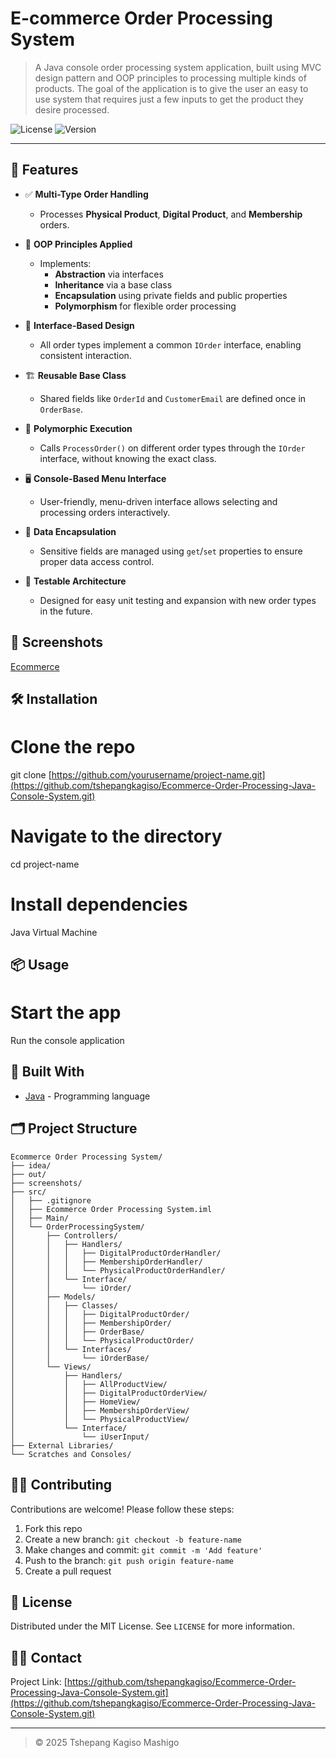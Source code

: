 #  E-commerce Order Processing System

> A Java console order processing system application, built using MVC design pattern and OOP principles to processing multiple kinds of products. The goal of the application is to give the user an easy to use system that requires just a few inputs to get the product they desire processed.

![License](https://img.shields.io/badge/license-MIT-blue.svg)
![Version](https://img.shields.io/badge/version-1.0.0-green.svg)

---

## 🚀 Features

- ✅ **Multi-Type Order Handling**
  - Processes **Physical Product**, **Digital Product**, and **Membership** orders.

- 🧠 **OOP Principles Applied**
  - Implements:
    - **Abstraction** via interfaces
    - **Inheritance** via a base class
    - **Encapsulation** using private fields and public properties
    - **Polymorphism** for flexible order processing

- 🧩 **Interface-Based Design**
  - All order types implement a common `IOrder` interface, enabling consistent interaction.

- 🏗 **Reusable Base Class**
  - Shared fields like `OrderId` and `CustomerEmail` are defined once in `OrderBase`.

- 🧬 **Polymorphic Execution**
  - Calls `ProcessOrder()` on different order types through the `IOrder` interface, without knowing the exact class.

- 🖥 **Console-Based Menu Interface**
  - User-friendly, menu-driven interface allows selecting and processing orders interactively.

- 🔐 **Data Encapsulation**
  - Sensitive fields are managed using `get`/`set` properties to ensure proper data access control.

- 🧪 **Testable Architecture**
  - Designed for easy unit testing and expansion with new order types in the future.


## 📸 Screenshots

[Ecommerce ](./screenshots/Ecommerce.png)

## 🛠️ Installation


# Clone the repo
git clone [https://github.com/yourusername/project-name.git](https://github.com/tshepangkagiso/Ecommerce-Order-Processing-Java-Console-System.git)

# Navigate to the directory
cd project-name

# Install dependencies
Java Virtual Machine 

## 📦 Usage

# Start the app
Run the console application


## 🧱 Built With

- [Java](https://www.oracle.com/java/) - Programming language

## 🗂️ Project Structure

```
Ecommerce Order Processing System/
├── idea/
├── out/
├── screenshots/
├── src/
│   ├── .gitignore
│   ├── Ecommerce Order Processing System.iml
│   ├── Main/               
│   └── OrderProcessingSystem/
│       ├── Controllers/
│       │   ├── Handlers/
│       │   │   ├── DigitalProductOrderHandler/
│       │   │   ├── MembershipOrderHandler/
│       │   │   └── PhysicalProductOrderHandler/
│       │   └── Interface/
│       │       └── iOrder/
│       ├── Models/
│       │   ├── Classes/
│       │   │   ├── DigitalProductOrder/
│       │   │   ├── MembershipOrder/
│       │   │   ├── OrderBase/
│       │   │   └── PhysicalProductOrder/
│       │   └── Interfaces/
│       │       └── iOrderBase/
│       └── Views/
│           ├── Handlers/
│           │   ├── AllProductView/
│           │   ├── DigitalProductOrderView/
│           │   ├── HomeView/
│           │   ├── MembershipOrderView/
│           │   └── PhysicalProductView/
│           └── Interface/
│               └── iUserInput/
├── External Libraries/
└── Scratches and Consoles/
```

## 🧑‍💻 Contributing

Contributions are welcome! Please follow these steps:

1. Fork this repo
2. Create a new branch: `git checkout -b feature-name`
3. Make changes and commit: `git commit -m 'Add feature'`
4. Push to the branch: `git push origin feature-name`
5. Create a pull request

## 🪪 License

Distributed under the MIT License. See `LICENSE` for more information.

## 🙋‍♂️ Contact
Project Link: [https://github.com/tshepangkagiso/Ecommerce-Order-Processing-Java-Console-System.git](https://github.com/tshepangkagiso/Ecommerce-Order-Processing-Java-Console-System.git)

---

> © 2025 Tshepang Kagiso Mashigo 
